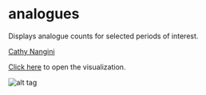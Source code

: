 # analogues
Displays analogue counts for selected periods of interest.

[Cathy Nangini](https://github.com/katiRG)

[Click here](http://lsce-datavisgroup.github.io/analogues/) to open the visualization.

![alt tag](https://cloud.githubusercontent.com/assets/1254764/19073077/43531fee-8a39-11e6-9922-cf5dcc6b5e42.png)
